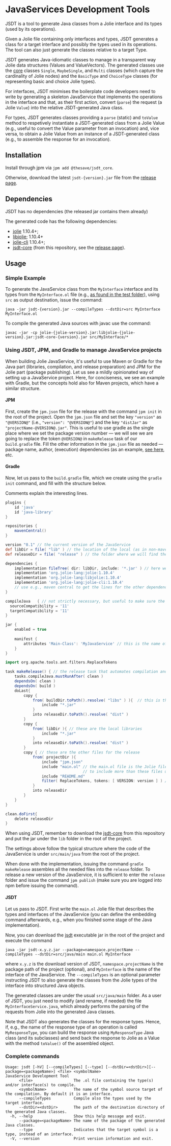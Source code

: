 # JavaServices Development Tools

JSDT is a tool to generate Java classes from a Jolie interface and its types (used by its operations).

Given a Jolie file containing only interfaces and types, JSDT generates a class for a target interface and possibly the types used in its operations. The tool can also just generate the classes relative to a target Type.

JSDT generates Java-idiomatic classes to manage in a transparent way Jolie data structures (Values and ValueVectors). The generated classes use the [core](https://github.com/thesave/JSDT/tree/main/src/core/java/jsdt/core) classes `Single`, `MaybeSingle`, and `Multi` classes (which capture the cardinality of Jolie nodes) and the `BasicType` and `ChoiceType` classes (for representing basic and choice Jolie types).

For interfaces, JSDT minimises the boilerplate code developers need to write by generating a skeleton JavaService that implements the operations in the interface and that, as their first action, convert (`parse`) the request (a Jolie `Value`) into the relative JSDT-generated Java class.

For types, JSDT generates classes providing a `parse` (static) and `toValue` method to respetively instantiate a JSDT-generated class from a Jolie Value (e.g., useful to convert the Value parameter from an invocation) and, vice versa, to obtain a Jolie Value from an instance of a JSDT-generated class (e.g., to assemble the response for an invocation).

## Installation

Install through jpm via `jpm add @thesave/jsdt_core`.

Otherwise, download the latest `jsdt-{version}.jar` file from the [release page](https://github.com/thesave/JSDT/releases).

## Dependencies

JSDT has no dependencies (the released jar contains them already)

The generated code has the following dependencies:

- [jolie](https://mvnrepository.com/artifact/org.jolie-lang/jolie) 1.10.4+;
- [libjolie](https://mvnrepository.com/artifact/org.jolie-lang/libjolie); 1.10.4+
- [jolie-cli](https://mvnrepository.com/artifact/org.jolie-lang/jolie-cli) 1.10.4+;
- [jsdt-core](https://github.com/thesave/JSDT/releases) (from this repository, see the [release page](https://github.com/thesave/JSDT/releases)).

## Usage

### Simple Example

To generate the JavaService class from the `MyInterface`  interface and its types from the `MyInterface.ol` file (e.g., [as found in the test folder](https://github.com/thesave/JSDT/tree/main/src/test/jolie)), using `src` as output destination, issue the command:

`java -jar jsdt-{version}.jar --compileTypes --dstDir=src MyInterface MyInterface.ol`

To compile the generated Java sources with javac use the command:

`javac -jar -cp jolie-{jolie-version}.jar:libjolie-{jolie-version}.jar:jsdt-core-{version}.jar src/MyInterface/*`

### Using JSDT, JPM, and Gradle to manage JavaService projects

When building Jolie JavaService, it's useful to use Maven or Gradle for the Java part (libraries, compilation, and release preparation) and JPM for the Jolie part (package publishing). Let us see a mildly opinionated way of setting up a JavaService project.
Here, for conciseness, we see an example with Gradle, but the concepts hold also for Maven projects, which have a similar structure.

#### JPM

First, create the `jpm.json` file for the release with the command `jpm init` in the root of the project. 
Open the `jpm.json` file and set the key `"version"` as `"@VERSION@"` (i.e., `"version": "@VERSION@"`) and the key
`"distJar"` as `"projectName-@VERSION@.jar"`. 
This is useful to use gradle as the single place where we set the package version number — we will see we are going to replace the token `@VERSION@` in `makeRelease` task of our `build.gradle` file.
Fill the other information in the `jpm.json` file as needed — package name, author, (execution) dependencies (as an example, [see here](https://github.com/thesave/liquidService/blob/master/jpm.json), etc.

#### Gradle

Now, let us pass to the `build.gradle` file, which we create using the `gradle init` command, and fill with the structure below.

Comments explain the interesting lines.

```gradle
plugins {
    id 'java'
    id 'java-library'
}

repositories {
    mavenCentral()
}

version "0.1" // the current version of the JavaService
def libDir = file( "lib" ) // the location of the local (as in non-maven-published) dependencies that must be included in the project release
def releaseDir = file( "release" ) // the folder where we will find the files to publish the releases of the JavaService on JPM

dependencies {
    implementation fileTree( dir: libDir, include: '*.jar' ) // here we are including the local dependencies
    implementation 'org.jolie-lang:jolie:1.10.4'
    implementation 'org.jolie-lang:libjolie:1.10.4'
    implementation 'org.jolie-lang:jolie-cli:1.10.4'
    // use e.g., maven central to get the lines for the other dependencies of this package
}

compileJava   { // not strictly necessary, but useful to make sure the released JavaService is compliant with its target Jolie versions
  sourceCompatibility = '11'
  targetCompatibility = '11'
}

jar {
    enabled = true
      
    manifest {
        attributes 'Main-Class': 'MyJavaService' // this is the name of the main class that implements the JavaService
    }
}

import org.apache.tools.ant.filters.ReplaceTokens

task makeRelease() { // the release task that automates compilation and assembly of the release files 
    tasks.compileJava.mustRunAfter( clean )
    dependsOn( clean )
    dependsOn( build )
    doLast{
        copy {
            from( buildDir.toPath().resolve( "libs" ) ){  // this is the JavaService project jar
                include "*.jar"
            }
            into releaseDir.toPath().resolve( "dist" ) 
        }
        copy {
            from( libDir ){ // these are the local libraries 
                include "*.jar" 
            }
            into releaseDir.toPath().resolve( "dist" )
        }
        copy { // these are the other files for the release
            from( projectDir ){
                include "jpm.json"
                include "main.ol" // the main.ol file is the Jolie file that describes the types, interfaces, and services of the JavaService
                                  // to include more than these files use the `include` command as seen here for the other files
                include "README.md"
                filter( ReplaceTokens, tokens: [ VERSION: version ] ) // this is where we replace the token `@VERSION@` with the content of version
            }
            into releaseDir
        }
    }
}

clean.doFirst{
    delete releaseDir
}
```

When using JSDT, remember to download the [jsdt-core](https://github.com/thesave/JSDT/releases) from this repository and put the jar under the `lib` folder in the root of the project.

The settings above follow the typical structure where the code of the JavaService is under `src/main/java` from the root of the project.

When done with the implementation, issuing the command `gradle makeRelease` assembles all the needed files into the ``release`` folder.
To release a new version of the JavaService, it is sufficient to enter the ``release`` folder and issue the command ``jpm publish`` (make sure you are logged into npm before issuing the command).

#### JSDT

Let us pass to JSDT. First write the `main.ol` Jolie file that describes the types and interfaces of the JavaService (you can define the embedding command afterwards, e.g., when you finished some stage of the Java implementation).

Now, you can download the [jsdt](https://github.com/thesave/JSDT/releases) executable jar in the root of the project and execute the command

```java -jar jsdt-x.y.z.jar --package=namespace.projectName --compileTypes --dstDir=src/java/main main.ol MyInterface```

where `x.y.z` is the download version of JSDT, `namespace.projectName` is the package path of the project (optional), and `MyInterface` is the name of the interface of the JavaService. The `--compileTypes` is an optional parameter instructing JSDT to also generate the classes from the Jolie types of the interface into structured Java objects.

The generated classes are under the usual `src/java/main` folder. As a user of JSDT, you just need to modify (and rename, if needed) the file `MyInterfaceService.java`, which already performs the parsing of the requests from Jolie into the generated Java classes.

Note that JSDT also generates the classes for the response types. Hence, if, e.g., the name of the response type of an operation is called `MyResponseType`, you can build the response using `MyResponseType` Java class (and its subclasses) and send back the response to Jolie as a Value with the method `toValue()` of the assembled object.

### Complete commands

```
Usage: jsdt [-hV] [--compileTypes] [--type] [--dstDir=<dstDir>][--package=<packageName>] <file> <symbolName>
JavaService Development Tool
      <file>                  The .ol file containing the type(s) and/or interface(s) to compile.
      <symbolName>            The name of the symbol source target of the compilation. By default it is an interface.
      --compileTypes          Compile also the types used by the target interface.
      --dstDir=<dstDir>       The path of the destination directory of the generated Java classes.
  -h, --help                  Show this help message and exit.
      --package=<packageName> The name of the package of the generated Java classes.
      --type                  Indicates that the target symbol is a type, instead of an interface.
  -V, --version               Print version information and exit.
```
